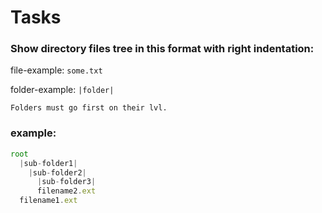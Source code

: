 # Tasks
### Show directory files tree in this format with right indentation:

file-example: `some.txt`

folder-example: `|folder|`

`Folders must go first on their lvl.`

### example:
```javascript
root
  |sub-folder1|
    |sub-folder2|
      |sub-folder3|
      filename2.ext
  filename1.ext    
```
